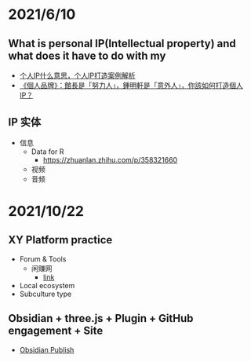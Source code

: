 # 2021/6/10
## What is personal IP(Intellectual property) and what does it have to do with my
- [个人IP什么意思，个人IP打造案例解析](https://zhuanlan.zhihu.com/p/83393009)
- [《個人品牌》：館長是「努力人」，鍾明軒是「意外人」，你該如何打造個人IP？](https://www.thenewslens.com/article/129411)

## IP 实体
- 信息
  - Data for R
    - https://zhuanlan.zhihu.com/p/358321660
  - 视频
  - 音频

# 2021/10/22
## XY Platform practice
- Forum & Tools
  - 闲赚网 
    - [link](https://www.yuxianxian.com/)
- Local ecosystem
- Subculture type

## Obsidian + three.js + Plugin + GitHub engagement + Site
- [Obsidian Publish](https://help.obsidian.md/Licenses+%26+add-on+services/Obsidian+Publish)